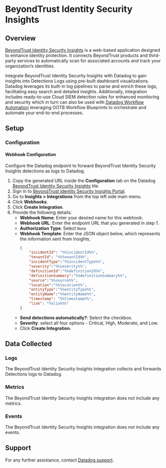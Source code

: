 # BeyondTrust Identity Security Insights

## Overview

[BeyondTrust Identity Security Insights][1] is a web-based application designed to enhance identity protection. It connects BeyondTrust products and third-party services to automatically scan for associated accounts and track your organization’s identities.

Integrate BeyondTrust Identity Security Insights with Datadog to gain insights into Detections Logs using pre-built dashboard visualizations. Datadog leverages its built-in log pipelines to parse and enrich these logs, facilitating easy search and detailed insights. Additionally, integration includes ready-to-use Cloud SIEM detection rules for enhanced monitoring and security which in turn can also be used with [Datadog Workflow Automation][5] leveraging OOTB Workflow Blueprints to orchestrate and automate your end-to-end processes.

## Setup

### Configuration

#### Webhook Configuration

Configure the Datadog endpoint to forward BeyondTrust Identity Security Insights detections as logs to Datadog.

1. Copy the generated URL inside the **Configuration** tab on the Datadog [BeyondTrust Identity Security Insights][2] tile.
2. Sign in to [BeyondTrust Identity Security Insights Portal][3].
3. Go to **Insights > Integrations** from the top left side main menu.
4. Click **Webhooks**.
5. Click **Create Integration**.
6. Provide the following details:  
   - **Webhook Name**: Enter your desired name for this webhook.  
   - **Webhook URL**: Enter the endpoint URL that you generated in step 1.  
   - **Authorization Type**: Select `None`  
   - **Webhook Template**: Enter the JSON object below, which represents the information sent from Insights,  
        ```json
        {
            "incidentId": "%%incidentId%%",
            "tenantId": "%%tenantId%%",
            "incidentType":"%%incidentType%%",
            "severity":"%%severity%%",
            "definitionId":"%%definitionId%%",
            "definitionSummary":"%%definitionSummary%%",
            "source":"%%source%%",
            "location":"%%location%%",
            "entityType":"%%entityType%%",
            "entityName":"%%entityName%%",
            "timestamp": "%%timestamp%%",
            "link": "%%link%%"
        }
        ```
    - **Send detections automatically?**: Select the checkbox.
    - **Severity**: select all four options - Critical, High, Moderate, and Low.
    - Click **Create Integration**.

## Data Collected

### Logs

The BeyondTrust Identity Security Insights integration collects and forwards Detections logs to Datadog.

### Metrics

The BeyondTrust Identity Security Insights integration does not include any metrics.

### Events

The BeyondTrust Identity Security Insights integration does not include any events.

## Support

For any further assistance, contact [Datadog support][4].

[1]: https://www.beyondtrust.com/products/identity-security-insights
[2]: /integrations/beyondtrust-identity-security-insights
[3]: https://login.beyondtrust.io/signin/signIn
[4]: https://docs.datadoghq.com/help/
[5]: https://docs.datadoghq.com/actions/workflows/